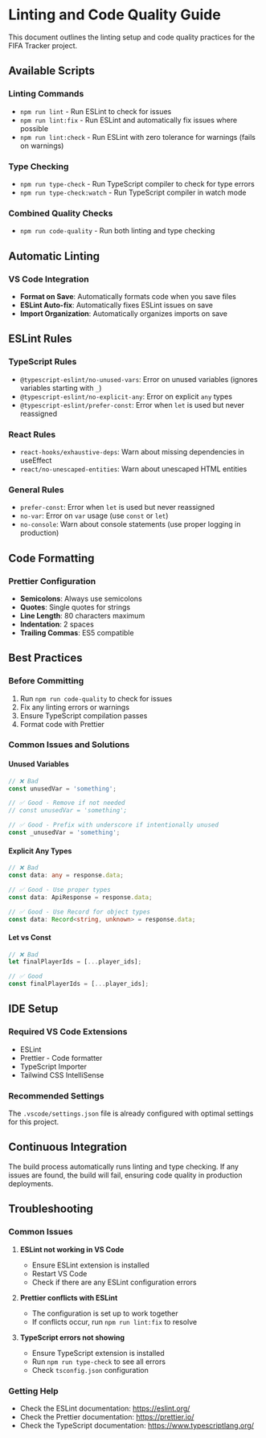 # Linting and Code Quality Guide

This document outlines the linting setup and code quality practices for the FIFA Tracker project.

## Available Scripts

### Linting Commands

- `npm run lint` - Run ESLint to check for issues
- `npm run lint:fix` - Run ESLint and automatically fix issues where possible
- `npm run lint:check` - Run ESLint with zero tolerance for warnings (fails on warnings)

### Type Checking

- `npm run type-check` - Run TypeScript compiler to check for type errors
- `npm run type-check:watch` - Run TypeScript compiler in watch mode

### Combined Quality Checks

- `npm run code-quality` - Run both linting and type checking

## Automatic Linting

### VS Code Integration

- **Format on Save**: Automatically formats code when you save files
- **ESLint Auto-fix**: Automatically fixes ESLint issues on save
- **Import Organization**: Automatically organizes imports on save

## ESLint Rules

### TypeScript Rules

- `@typescript-eslint/no-unused-vars`: Error on unused variables (ignores variables starting with `_`)
- `@typescript-eslint/no-explicit-any`: Error on explicit `any` types
- `@typescript-eslint/prefer-const`: Error when `let` is used but never reassigned

### React Rules

- `react-hooks/exhaustive-deps`: Warn about missing dependencies in useEffect
- `react/no-unescaped-entities`: Warn about unescaped HTML entities

### General Rules

- `prefer-const`: Error when `let` is used but never reassigned
- `no-var`: Error on `var` usage (use `const` or `let`)
- `no-console`: Warn about console statements (use proper logging in production)

## Code Formatting

### Prettier Configuration

- **Semicolons**: Always use semicolons
- **Quotes**: Single quotes for strings
- **Line Length**: 80 characters maximum
- **Indentation**: 2 spaces
- **Trailing Commas**: ES5 compatible

## Best Practices

### Before Committing

1. Run `npm run code-quality` to check for issues
2. Fix any linting errors or warnings
3. Ensure TypeScript compilation passes
4. Format code with Prettier

### Common Issues and Solutions

#### Unused Variables

```typescript
// ❌ Bad
const unusedVar = 'something';

// ✅ Good - Remove if not needed
// const unusedVar = 'something';

// ✅ Good - Prefix with underscore if intentionally unused
const _unusedVar = 'something';
```

#### Explicit Any Types

```typescript
// ❌ Bad
const data: any = response.data;

// ✅ Good - Use proper types
const data: ApiResponse = response.data;

// ✅ Good - Use Record for object types
const data: Record<string, unknown> = response.data;
```

#### Let vs Const

```typescript
// ❌ Bad
let finalPlayerIds = [...player_ids];

// ✅ Good
const finalPlayerIds = [...player_ids];
```

## IDE Setup

### Required VS Code Extensions

- ESLint
- Prettier - Code formatter
- TypeScript Importer
- Tailwind CSS IntelliSense

### Recommended Settings

The `.vscode/settings.json` file is already configured with optimal settings for this project.

## Continuous Integration

The build process automatically runs linting and type checking. If any issues are found, the build will fail, ensuring code quality in production deployments.

## Troubleshooting

### Common Issues

1. **ESLint not working in VS Code**
   - Ensure ESLint extension is installed
   - Restart VS Code
   - Check if there are any ESLint configuration errors

2. **Prettier conflicts with ESLint**
   - The configuration is set up to work together
   - If conflicts occur, run `npm run lint:fix` to resolve

3. **TypeScript errors not showing**
   - Ensure TypeScript extension is installed
   - Run `npm run type-check` to see all errors
   - Check `tsconfig.json` configuration

### Getting Help

- Check the ESLint documentation: https://eslint.org/
- Check the Prettier documentation: https://prettier.io/
- Check the TypeScript documentation: https://www.typescriptlang.org/
